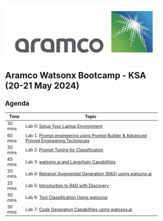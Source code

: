 ![screenshot](./images/aramco.png)
# Aramco Watsonx Bootcamp - KSA (20-21 May 2024)
## Agenda


| **Time**        | **Topic**                                                                                                                             |
|-----------------|---------------------------------------------------------------------------------------------------------------------------------------|
| 30 mins  | Lab 0: [Setup Your Laptop Environment](./self-guided-labs/lab-0-laptop-environment-setup)                                     |  
| 60 mins  | Lab 1: [Prompt engineering using Prompt Builder & Advanced Prompt Engineering Techniques](./self-guided-labs/lab-01-Prompt-Engineering-Using-Prompt-Builder&Advanced-Prompt-Engineering-Techniques)                                     |                       |  
| 30 mins  | Lab 2: [Prompt Tuning for Classification](./self-guided-labs/lab-02-Prompt-Tuning-for-Classification) |                 | 
| 45 mins  | Lab 3: [watsonx.ai and Langchain Capabilities](./self-guided-labs/lab-03-watsonxai-and-Langchain-Capabilities)                                     |  
| 20 mins  | Lab 4: [Retraivel Augmented Generation (RAG) using watsonx.ai](./self-guided-labs/lab-04-Retrieval-Augmented-Generation-RAG-usecase-using-watsonxai)      |  
| 25 mins  | Lab 5: [Introduction to RAG with Discovery](./self-guided-labs/lab-05-Introduction-to-RAG-with-Discovery)             |
| 30 mins  | Lab 6: [Text Classification Using watsonai](./self-guided-labs/lab-06-Text-Classification-Using-watsonai)             |
| 30 mins  | Lab 7: [Code Generation Capabilities using watosnx.ai](./self-guided-labs/lab-07-Code-Generation-Capabilities-watsonxai)             |




